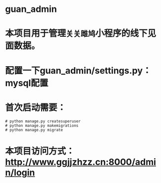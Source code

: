 # guan_admin
# 本项目用于管理`关关雎鸠`小程序的线下见面数据。
# 配置一下guan_admin/settings.py：mysql配置
# 首次启动需要：
    # python manage.py createsuperuser
    # python manage.py makemigrations
    # python manage.py migrate
# 本项目访问方式：http://www.ggjjzhzz.cn:8000/admin/login

